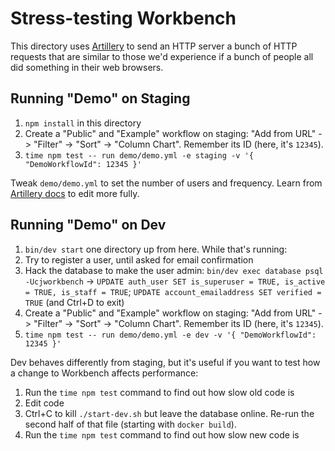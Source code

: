 Stress-testing Workbench
========================

This directory uses [Artillery](https://artillery.io/) to send an HTTP server
a bunch of HTTP requests that are similar to those we'd experience if a bunch
of people all did something in their web browsers.

Running "Demo" on Staging
-------------------------

1. `npm install` in this directory
1. Create a "Public" and "Example" workflow on staging: "Add from URL" ->
   "Filter" -> "Sort" -> "Column Chart". Remember its ID (here, it's `12345`).
1. `time npm test -- run demo/demo.yml -e staging -v '{ "DemoWorkflowId": 12345 }'`

Tweak `demo/demo.yml` to set the number of users and frequency. Learn from
[Artillery docs](https://artillery.io/docs/) to edit more fully.

Running "Demo" on Dev
---------------------

1. `bin/dev start` one directory up from here. While that's running:
1. Try to register a user, until asked for email confirmation
1. Hack the database to make the user admin:
   `bin/dev exec database psql -Ucjworkbench` -> 
   `UPDATE auth_user SET is_superuser = TRUE, is_active = TRUE, is_staff = TRUE`;
   `UPDATE account_emailaddress SET verified = TRUE` (and Ctrl+D to exit)
1. Create a "Public" and "Example" workflow on staging: "Add from URL" ->
   "Filter" -> "Sort" -> "Column Chart". Remember its ID (here, it's `12345`).
1. `time npm test -- run demo/demo.yml -e dev -v '{ "DemoWorkflowId": 12345 }'`

Dev behaves differently from staging, but it's useful if you want to test how
a change to Workbench affects performance:

1. Run the `time npm test` command to find out how slow old code is
1. Edit code
1. Ctrl+C to kill `./start-dev.sh` but leave the database online. Re-run the
   second half of that file (starting with `docker build`).
1. Run the `time npm test` command to find out how slow new code is

